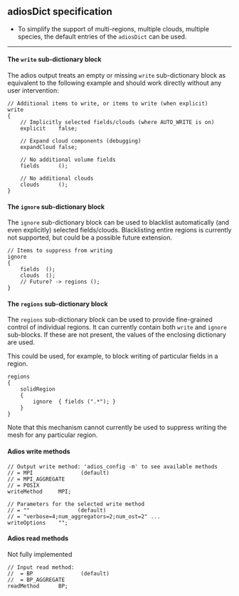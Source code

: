 ## adiosDict specification

* To simplify the support of multi-regions, multiple clouds, multiple
  species, the default entries of the `adiosDict` can be used.

---

#### The `write` sub-dictionary block

The adios output treats an empty or missing `write` sub-dictionary
block as equivalent to the following example and should work directly
without any user intervention:

    // Additional items to write, or items to write (when explicit)
    write
    {
        // Implicitly selected fields/clouds (where AUTO_WRITE is on)
        explicit    false;

        // Expand cloud components (debugging)
        expandCloud false;

        // No additional volume fields
        fields      ();

        // No additional clouds
        clouds      ();
    }


#### The `ignore` sub-dictionary block

The `ignore` sub-dictionary block can be used to blacklist automatically
(and even explicitly) selected fields/clouds. Blacklisting entire
regions is currently not supported, but could be a possible future
extension.

    // Items to suppress from writing
    ignore
    {
        fields  ();
        clouds  ();
        // Future? -> regions ();
    }


#### The `regions` sub-dictionary block

The `regions` sub-dictionary block can be used to provide fine-grained
control of individual regions. It can currently contain both `write`
and `ignore` sub-blocks. If these are not present, the values of the
enclosing dictionary are used.

This could be used, for example, to block writing of particular
fields in a region.

    regions
    {
        solidRegion
        {
            ignore  { fields (".*"); }
        }
    }

Note that this mechanism cannot currently be used to suppress writing
the mesh for any particular region.

#### Adios write methods

    // Output write method: 'adios_config -m' to see available methods
    // = MPI               (default)
    // = MPI_AGGREGATE
    // = POSIX
    writeMethod     MPI;

    // Parameters for the selected write method
    // = ""               (default)
    // = "verbose=4;num_aggregators=2;num_ost=2" ...
    writeOptions    "";


#### Adios read methods

Not fully implemented

    // Input read method:
    //  = BP               (default)
    //  = BP_AGGREGATE
    readMethod      BP;


